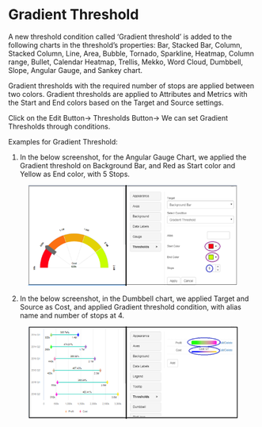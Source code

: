 # Gradient Threshold

A new threshold condition called ‘Gradient threshold’ is added to the following charts in the threshold’s properties: Bar, Stacked Bar, Column, Stacked Column, Line, Area, Bubble, Tornado, Sparkline, Heatmap, Column range, Bullet, Calendar Heatmap, Trellis, Mekko, Word Cloud, Dumbbell, Slope, Angular Gauge, and Sankey chart.

Gradient thresholds with the required number of stops are applied between two colors. Gradient thresholds are applied to Attributes and Metrics with the Start and End colors based on the Target and Source settings.

Click on the Edit Button→ Thresholds Button→ We can set Gradient Thresholds through conditions.

Examples for Gradient Threshold:

1. In the below screenshot, for the Angular Gauge Chart, we applied the Gradient threshold on Background Bar, and Red as Start color and Yellow as End color, with 5 Stops.

<figure><img src="../.gitbook/assets/image61.png" alt=""><figcaption></figcaption></figure>

2. In the below screenshot, in the Dumbbell chart, we applied Target and Source as Cost, and applied Gradient threshold condition, with alias name and number of stops at 4.

<figure><img src="../.gitbook/assets/image71.png" alt=""><figcaption></figcaption></figure>
